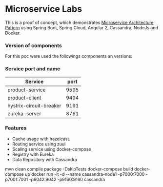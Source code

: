 Microservice Labs
=================
This is a proof of concept, which demonstrates [Microservice Architecture Pattern](http://martinfowler.com/microservices/) using Spring Boot, Spring Cloud, Angular 2, Cassandra, NodeJs and Docker.


### Version of components
For this poc were used the followings components an versions:


### Service port and name

Service | port
------- | ----
product-service         | 9595
product-client          | 9494
hystrix-circuit-breaker | 9191
eureka-server           | 8761

### Features
* Cache usage with hazelcast.
* Routing service using zuul
* Scaling service using docker-compose
* Registry with Eureka
* Data Repository with Cassandra



mvn clean compile package -DskipTests
docker-compose build
docker-compose up
docker run -it -d --name cassandra-node1 -p7000:7000 -p7001:7001 -p9042:9042 -p9160:9160 cassandra
